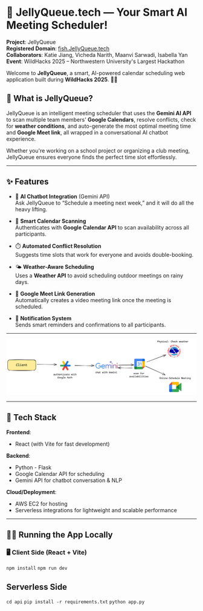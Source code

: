 # 🪼 JellyQueue.tech — Your Smart AI Meeting Scheduler!

**Project**: JellyQueue <br>
**Registered Domain**: [fish.JellyQueue.tech](https://fish.jellyqueue.tech/) <br>
**Collaborators**: Katie Jiang, Vicheda Narith, Maanvi Sarwadi, Isabella Yan <br>
**Event**: WildHacks 2025 – Northwestern University's Largest Hackathon <br>

Welcome to **JellyQueue**, a smart, AI-powered calendar scheduling web application built during **WildHacks 2025**. 🧠📆

## 🚀 What is JellyQueue?

JellyQueue is an intelligent meeting scheduler that uses the **Gemini AI API** to scan multiple team members' **Google Calendars**, resolve conflicts, check for **weather conditions**, and auto-generate the most optimal meeting time and **Google Meet link**, all wrapped in a conversational AI chatbot experience.

Whether you're working on a school project or organizing a club meeting, JellyQueue ensures everyone finds the perfect time slot effortlessly.

---

## ✨ Features

- 🧠 **AI Chatbot Integration** (Gemini API)  
  Ask JellyQueue to “Schedule a meeting next week,” and it will do all the heavy lifting.

- 📅 **Smart Calendar Scanning**  
  Authenticates with **Google Calendar API** to scan availability across all participants.

- ⏱️ **Automated Conflict Resolution**  
  Suggests time slots that work for everyone and avoids double-booking.

- 🌤️ **Weather-Aware Scheduling**  
  Uses a **Weather API** to avoid scheduling outdoor meetings on rainy days.

- 📎 **Google Meet Link Generation**  
  Automatically creates a video meeting link once the meeting is scheduled.

- 🔔 **Notification System**  
  Sends smart reminders and confirmations to all participants.

---

![Diagram of API interactions](https://github.com/ysilksa/jellyqueue/blob/main/public/jellyqueue.png)

---

## 🔧 Tech Stack

**Frontend**:  
- React (with Vite for fast development)  

**Backend**:  
- Python - Flask
- Google Calendar API for scheduling  
- Gemini API for chatbot conversation & NLP  

**Cloud/Deployment**:  
- AWS EC2 for hosting  
- Serverless integrations for lightweight and scalable performance

---

## 🧑‍💻 Running the App Locally

### 🖥️ Client Side (React + Vite)
`npm install`
`npm run dev`

## Serverless Side
`cd api`
`pip install -r requirements.txt`
`python app.py`
